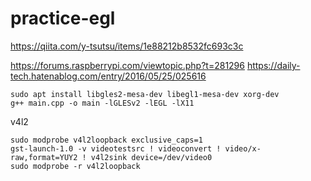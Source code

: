 # practice-egl

https://qiita.com/y-tsutsu/items/1e88212b8532fc693c3c

https://forums.raspberrypi.com/viewtopic.php?t=281296
https://daily-tech.hatenablog.com/entry/2016/05/25/025616

```
sudo apt install libgles2-mesa-dev libegl1-mesa-dev xorg-dev
g++ main.cpp -o main -lGLESv2 -lEGL -lX11
```

v4l2

```
sudo modprobe v4l2loopback exclusive_caps=1
gst-launch-1.0 -v videotestsrc ! videoconvert ! video/x-raw,format=YUY2 ! v4l2sink device=/dev/video0
sudo modprobe -r v4l2loopback
```